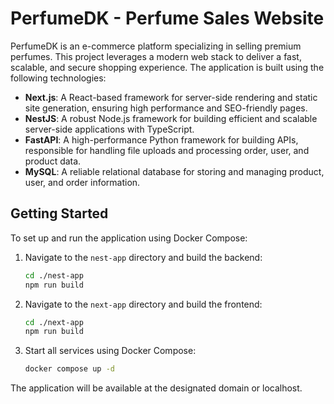 # PerfumeDK - Perfume Sales Website

PerfumeDK is an e-commerce platform specializing in selling premium perfumes. This project leverages a modern web stack to deliver a fast, scalable, and secure shopping experience. The application is built using the following technologies:

- **Next.js**: A React-based framework for server-side rendering and static site generation, ensuring high performance and SEO-friendly pages.
- **NestJS**: A robust Node.js framework for building efficient and scalable server-side applications with TypeScript.
- **FastAPI**: A high-performance Python framework for building APIs, responsible for handling file uploads and processing order, user, and product data.
- **MySQL**: A reliable relational database for storing and managing product, user, and order information.

## Getting Started

To set up and run the application using Docker Compose:

1. Navigate to the `nest-app` directory and build the backend:

   ```bash
   cd ./nest-app
   npm run build
   ```

2. Navigate to the `next-app` directory and build the frontend:

   ```bash
   cd ./next-app
   npm run build
   ```

3. Start all services using Docker Compose:

   ```bash
   docker compose up -d
   ```

The application will be available at the designated domain or localhost.

